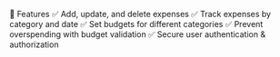 🚀 Features
✅ Add, update, and delete expenses
✅ Track expenses by category and date
✅ Set budgets for different categories
✅ Prevent overspending with budget validation
✅ Secure user authentication & authorization
